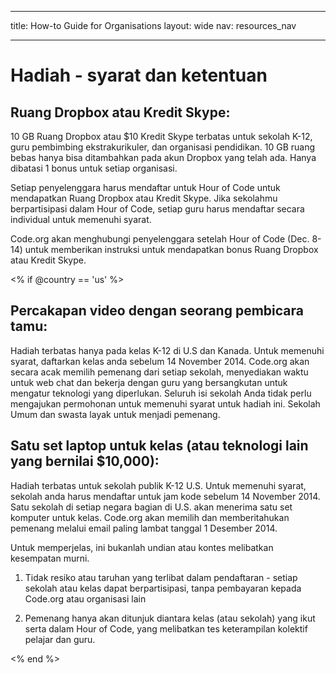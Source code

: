 * * *

title: How-to Guide for Organisations layout: wide nav: resources_nav

* * *

# Hadiah - syarat dan ketentuan

## Ruang Dropbox atau Kredit Skype:

10 GB Ruang Dropbox atau $10 Kredit Skype terbatas untuk sekolah K-12, guru pembimbing ekstrakurikuler, dan organisasi pendidikan. 10 GB ruang bebas hanya bisa ditambahkan pada akun Dropbox yang telah ada. Hanya dibatasi 1 bonus untuk setiap organisasi.

Setiap penyelenggara harus mendaftar untuk Hour of Code untuk mendapatkan Ruang Dropbox atau Kredit Skype. Jika sekolahmu berpartisipasi dalam Hour of Code, setiap guru harus mendaftar secara individual untuk memenuhi syarat.

Code.org akan menghubungi penyelenggara setelah Hour of Code (Dec. 8-14) untuk memberikan instruksi untuk mendapatkan bonus Ruang Dropbox atau Kredit Skype.

<% if @country == 'us' %>

## Percakapan video dengan seorang pembicara tamu:

Hadiah terbatas hanya pada kelas K-12 di U.S dan Kanada. Untuk memenuhi syarat, daftarkan kelas anda sebelum 14 November 2014. Code.org akan secara acak memilih pemenang dari setiap sekolah, menyediakan waktu untuk web chat dan bekerja dengan guru yang bersangkutan untuk mengatur teknologi yang diperlukan. Seluruh isi sekolah Anda tidak perlu mengajukan permohonan untuk memenuhi syarat untuk hadiah ini. Sekolah Umum dan swasta layak untuk menjadi pemenang.

## Satu set laptop untuk kelas (atau teknologi lain yang bernilai $10,000):

Hadiah terbatas untuk sekolah publik K-12 U.S. Untuk memenuhi syarat, sekolah anda harus mendaftar untuk jam kode sebelum 14 November 2014. Satu sekolah di setiap negara bagian di U.S. akan menerima satu set komputer untuk kelas. Code.org akan memilih dan memberitahukan pemenang melalui email paling lambat tanggal 1 Desember 2014.

Untuk memperjelas, ini bukanlah undian atau kontes melibatkan kesempatan murni.

1) Tidak resiko atau taruhan yang terlibat dalam pendaftaran - setiap sekolah atau kelas dapat berpartisipasi, tanpa pembayaran kepada Code.org atau organisasi lain

2) Pemenang hanya akan ditunjuk diantara kelas (atau sekolah) yang ikut serta dalam Hour of Code, yang melibatkan tes keterampilan kolektif pelajar dan guru.

<% end %>